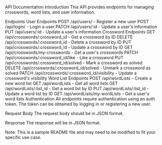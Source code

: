 API Documentation
Introduction
This API provides endpoints for managing crosswords, word lists, and user information.

Endpoints
User Endpoints
POST /api/users/ - Register a new user
POST /api/login/ - Login a user
PATCH /api/users/:id - Update a user's information
PUT /api/users/:id - Update a user's information
Crossword Endpoints
GET /api/crosswords/:crossword_id - Get a crossword by ID
DELETE /api/crosswords/:crossword_id - Delete a crossword by ID
PUT /api/crosswords/:crossword_id - Update a crossword by ID
GET /api/crosswords/my-crosswords - Get a user's crosswords
PATCH /api/crosswords/:crossword_id/like - Like a crossword
PUT /api/crosswords/:crossword_id/solved - Mark a crossword as solved
DELETE /api/crosswords/:crossword_id/solved - Unmark a crossword as solved
PATCH /api/crosswords/:crossword_id/visibility - Update a crossword's visibility
Word List Endpoints
POST /api/wordLists - Create a new word list
GET /api/wordLists - Get all word lists
GET /api/wordLists/:list_id - Get a word list by ID
PUT /api/wordLists/:list_id - Update a word list by ID
GET /api/wordLists/my-wordLists - Get a user's word lists
Authentication
All endpoints require authentication using an auth token. The token can be obtained by logging in or registering a new user.

Request Body
The request body should be in JSON format.

Response
The response will be in JSON format.

Note: This is a sample README file and may need to be modified to fit your specific use case.